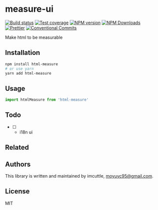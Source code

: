 # measure-ui

[![Build status](https://img.shields.io/travis/imcuttle/html-measure/master.svg?style=flat-square)](https://travis-ci.org/imcuttle/html-measure)
[![Test coverage](https://img.shields.io/codecov/c/github/imcuttle/html-measure.svg?style=flat-square)](https://codecov.io/github/imcuttle/html-measure?branch=master)
[![NPM version](https://img.shields.io/npm/v/html-measure.svg?style=flat-square)](https://www.npmjs.com/package/html-measure)
[![NPM Downloads](https://img.shields.io/npm/dm/html-measure.svg?style=flat-square&maxAge=43200)](https://www.npmjs.com/package/html-measure)
[![Prettier](https://img.shields.io/badge/code_style-prettier-ff69b4.svg?style=flat-square)](https://prettier.io/)
[![Conventional Commits](https://img.shields.io/badge/Conventional%20Commits-1.0.0-yellow.svg)](https://conventionalcommits.org)

Make html to be measurable

## Installation

```bash
npm install html-measure
# or use yarn
yarn add html-measure
```

## Usage

```javascript
import htmlMeasure from 'html-measure'
```

## Todo

- [ ] - i18n ui

## Related

## Authors

This library is written and maintained by imcuttle, [moyuyc95@gmail.com](mailto:moyuyc95@gmail.com).

## License

MIT
